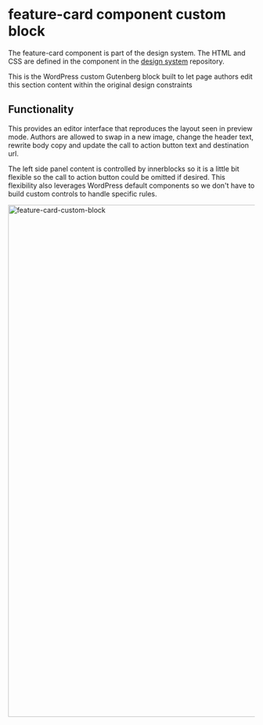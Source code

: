 # feature-card component custom block

The feature-card component is part of the design system. The HTML and CSS are defined in the component in the <a href="https://github.com/cagov/design-system/tree/component-feature-card/components/feature-card">design system</a> repository.

This is the WordPress custom Gutenberg block built to let page authors edit this section content within the original design constraints

## Functionality

This provides an editor interface that reproduces the layout seen in preview mode. Authors are allowed to swap in a new image, change the header text, rewrite body copy and update the call to action button text and destination url.

The left side panel content is controlled by innerblocks so it is a little bit flexible so the call to action button could be omitted if desired. This flexibility also leverages WordPress default components so we don't have to build custom controls to handle specific rules.

<img width="1043" alt="feature-card-custom-block" src="https://user-images.githubusercontent.com/353360/120737560-25ee0000-c4a3-11eb-95a3-d11605fb561d.png">
